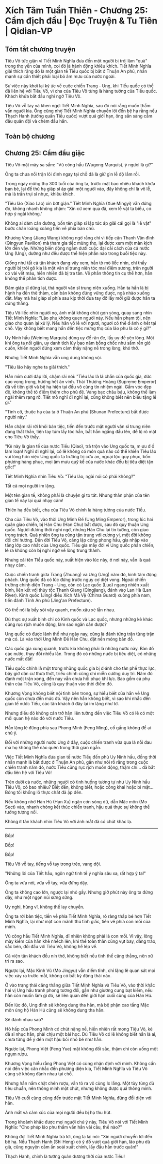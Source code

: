 # Xích Tâm Tuần Thiên - Chương 25: Cầm địch đầu | Đọc Truyện & Tu Tiên | Qidian-VP



## Tóm tắt chương truyện

Tiêu Võ tức giận vì Tiết Minh Nghĩa đưa đến một người bị trói làm "quà" trong thọ yến của mình, coi đó là hành động khiêu khích. Tiết Minh Nghĩa giải thích rằng đó là một gian tế Tiều quốc bị bắt ở Thuận An phủ, nhấn mạnh sự cần thiết phải loại bỏ âm mưu của nước ngoài.

Sự việc này khơi lại ký ức về cuộc chiến Trang - Ung, khi Tiều quốc có thể đã liên hệ với Tiêu Võ, vì cha của Tiêu Võ từng là hàng tướng của Tiều quốc. Khách khứa bắt đầu nghi ngờ Tiêu Võ.

Tiêu Võ vỗ tay và khen ngợi Tiết Minh Nghĩa, sau đó nói rằng muốn thẩm vấn người kia. Ông cũng nhờ Tiết Minh Nghĩa chuyển lời đến bệ hạ rằng nếu Thạch Hanh (tướng quân Tiều quốc) vượt quá giới hạn, ông sẵn sàng cầm đầu quân đội và chém đầu hắn.


## Toàn bộ chương

## Chương 25: Cầm đầu giặc

Tiêu Võ mặt mày sa sầm: "Vũ công hầu (Wugong Marquis), ý ngươi là gì?"

Ông ta chưa nổi trận lôi đình ngay tại chỗ đã là giữ gìn lễ độ lắm rồi.

Trong ngày mừng thọ 300 tuổi của ông ta, trước mặt bao nhiêu khách khứa bạn bè, lại để thủ hạ giáp sĩ áp giải một người vào, đây không chỉ là vô lễ, mà là trần trụi sỉ nhục, khiêu khích.

"Tiêu lão (Xiao Lao) xin bớt giận." Tiết Minh Nghĩa (Xue Mingyi) vẫn đứng đó, không nhanh không chậm: "Xin cứ xem qua đã, xem lễ vật ta biếu, có hợp ý ngài không."

Không ai dám cản đường, bốn tên giáp sĩ lập tức áp giải cái gọi là "lễ vật" bước chân loảng xoảng tiến về phía bàn chủ.

Khương Vọng (Jiang Wang) không ngờ rằng chỉ vì tiếp cận Thanh Vân đình (Qingyun Pavilion) mà tham gia tiệc mừng thọ, lại được xem một màn kịch lớn đến vậy. Những biến động ngầm dưới cuộc đại cải cách của cả nước Ung (Ung), dường như đều được thể hiện phần nào trong buổi tiệc này.

Giống như tất cả tân khách đang vây xem, hắn tò mò liếc nhìn, chỉ thấy người bị trói gô kia là một văn sĩ trung niên tóc mai điểm sương, trên người có vài vết máu, hiển nhiên đã bị tra tấn. Về phần thông tin cụ thể hơn, hắn không thể phân tích được.

Đám giáp sĩ dừng lại, thả người văn sĩ trung niên xuống. Hắn ta hẳn là bị hành hạ đến thê thảm, căn bản không đứng vững được, ngã nhào xuống đất. May mà hai giáp sĩ phía sau kịp thời đưa tay đỡ lấy mới giữ được hắn ta đứng thẳng.

Tiêu Võ liếc nhìn người nọ, ánh mắt không chút gợn sóng, quay sang nhìn Tiết Minh Nghĩa: "Lão phu không quen người này. Nếu hắn phạm tội, nên giao cho quan lại xử lý. Nếu hắn vô lễ với ngươi, ngươi có thể đ·ánh c·hết tại chỗ. Vậy không biết mang hắn đến tiệc mừng thọ của lão phu là có ý gì?"

Uy Ninh hầu (Weining Marquis) dùng uy để răn đe, lấy uy để yên lòng. Một khi ông ta nổi giận, uy danh tích lũy bao năm bỗng chốc như sấm rền gió cuốn, khiến người đứng xem cảm thấy nặng nề trong lòng, khó thở.

Nhưng Tiết Minh Nghĩa vẫn ung dung không vội.

"Tiêu lão hãy nghe ta giải thích."

Hắn mỉm cười đáp lời, chậm rãi nói: "Tiêu lão là lá chắn của quốc gia, đức cao vọng trọng, hưởng hết ân vinh. Thái Thượng Hoàng (Supreme Emperor) đã về tiên giới và bệ hạ hiện tại đều vô cùng tín nhiệm ngài. Gấm vóc đẹp đẽ, không thể tô điểm thêm cho phủ đệ. Vàng bạc châu báu, không thể làm ngài thêm rạng rỡ. Tiết mỗ nghĩ đi nghĩ lại, cũng không biết nên biếu tặng lễ gì."

"Tình cờ, thuộc hạ của ta ở Thuận An phủ (Shunan Prefecture) bắt được người này."

Hắn chậm rãi rời khỏi bàn tiệc, tiến đến trước mặt người văn sĩ trung niên đang thất thần, tiện tay túm lấy tóc hắn, bắt hắn ngẩng đầu lên, để lộ rõ mặt cho Tiêu Võ thấy.

"Kẻ này là gian tế của nước Tiều (Qiao), trà trộn vào Ung quốc ta, m·ưu đ·ồ làm loạn! Nghĩ đi nghĩ lại, có lẽ không có món quà nào có thể khiến Tiêu lão vui lòng hơn việc Ung quốc ta trường trị cửu an, ngoại tộc quy phục, bốn phương hàng phục, mọi âm mưu quỷ kế của nước khác đều bị tiêu diệt tận gốc!"

Tiết Minh Nghĩa nhìn Tiêu Võ: "Tiêu lão, ngài nói có phải không?"

Tất cả mọi người im lặng.

Một tên gian tế, không phải là chuyện gì to tát. Nhưng thân phận của tên gian tế này lại quá nhạy cảm!

Thiên hạ đều biết, cha của Tiêu Võ chính là hàng tướng của nước Tiều.

Cha của Tiêu Võ, vào thời Ung Minh Đế (Ung Ming Emperor), trong lúc hai quân giao chiến, bị Hàn Chu (Han Chu) bắt được, sau đó quy thuận Ung quốc. Người đương thời nghi ngờ, nhưng Hàn Chu lại tin tưởng, còn giao trọng trách. Quả nhiên ông ta cũng tận trung với cương vị, một đời không đổi chí hướng. Đến đời Tiêu Võ, càng lập công phong hầu, gia nhập vào tầng lớp cao nhất của Ung quốc. Tiêu gia mấy đời vì Ung quốc phấn chiến, lẽ ra không còn bị nghi ngờ về lòng trung thành.

Nhưng cái tên Tiều quốc này, xuất hiện vào lúc này, ở nơi này, vẫn là quá nhạy cảm.

Cuộc chiến tranh giữa Trang (Zhuang) và Ung (Ung) năm đó, kinh tâm động phách. Ung quốc đã có lúc đứng trước nguy cơ diệt vong. Ngoài chiến trường chính diện Trang - Ung, còn có Lạc quốc (Luo) ngang nhiên xuất binh, liên kết với thủy tộc Thanh Giang (Qingjiang), đánh vào Lan Hà (Lan River). Kinh quốc (Jing) điều Xích Mã Vệ (Chima Guard) xuống phía nam, tiến đánh Tĩnh An phủ (Jing'an Prefecture).

Có thể nói là bầy sói vây quanh, muốn xâu xé lẫn nhau.

Dù thực sự xuất binh chỉ có Kinh quốc và Lạc quốc, nhưng những kẻ khác cũng rục rịch muốn động, làm sao ngăn cản được?

Ung quốc có được lãnh thổ như ngày nay, cũng là đánh từng trận từng trận mà có. Là vào thời Ung Minh Đế Hàn Chu, đặt nền móng bản đồ.

Các quốc gia xung quanh, trước kia không phải là những nước này. Bản đồ các nước, thay đổi nhiều lần. Trong đó có những nước bị tiêu diệt, có những nước mất đất!

Tiều quốc chính là một trong những quốc gia bị đ·ánh cho tàn phế thực lực, bây giờ dân cư thưa thớt, triều chính cũng chỉ miễn cưỡng duy trì. Năm đó đánh một trận xong, đến nay vẫn chưa hồi phục khí lực. Bao gồm cả phụ thân của Tiêu Võ, cũng là quy thuận vào thời điểm đó.

Khương Vọng không biết nội tình bên trong, sự hiểu biết của hắn về Ung quốc còn chưa đến mức đó. Vậy nên hắn không biết, vì sao khi nhắc đến gian tế nước Tiều, các tân khách ở đây lại im lặng như tờ.

Nhưng điều đó không cản trở hắn liên tưởng đến việc Tiêu Võ có lẽ có một mối quan hệ nào đó với nước Tiều.

Hắn lặng lẽ đứng phía sau Phong Minh (Feng Ming), cố gắng không để ai chú ý.

Đối với những người nước Ung ở đây, cuộc chiến tranh vừa qua là nỗi đau mà họ không thể nào quên trong thời gian ngắn.

Việc Tiết Minh Nghĩa đưa gian tế nước Tiều đến phủ Uy Ninh hầu, đồng thời nhấn mạnh là bắt được ở Thuận An phủ, gần như nói rõ rằng trong cuộc chiến tranh năm đó, nước Tiều cũng rục rịch muốn động, thậm chí... đã bắt đầu liên hệ với Tiêu Võ!

Trên dưới cả nước, những người có tình huống tương tự như Uy Ninh hầu Tiêu Võ, có bao nhiêu? Biết đến, không biết, hoặc công khai hoặc bí mật... Bóng tối khổng lồ thực chất đã ập đến.

Nếu không nhờ Hàn Hú (Han Xu) ngăn cơn sóng dữ, dẫn Mặc môn (Mo Sect) vào, nhanh chóng kết thúc chiến tranh, hậu quả thực sự không thể tưởng tượng nổi.

Không ít tân khách nhìn Tiêu Võ với ánh mắt đã có chút khác lạ.

* * *

Bốp!

Bốp!

Bốp!

Tiêu Võ vỗ tay, tiếng vỗ tay trong trẻo, vang dội.

"Những lời của Tiết hầu, ngôn ngữ tinh tế ý nghĩa sâu xa, rất hợp ý ta!"

Ông ta vừa nói, vừa vỗ tay, vừa đứng dậy.

Ông ta không cao lớn, ngược lại nhỏ gầy. Nhưng giờ phút này ông ta đứng dậy, như một ngọn núi sừng sững.

Uy nghi, hùng vĩ, không thể lay chuyển.

Ông ta rời bàn tiệc, tiến về phía Tiết Minh Nghĩa, rõ ràng thấp bé hơn Tiết Minh Nghĩa, lại như một con mãnh thú tỉnh giấc, tiến về phía con mồi của mình.

Vũ công hầu Tiết Minh Nghĩa, dĩ nhiên không phải là con mồi. Vì vậy, lông mày kiếm của hắn khẽ nhếch lên, khí thế toàn thân cũng vụt bay, dâng trào, sắc bén, đối đầu với Tiêu Võ, không hề lép vế.

Cả viện tân khách đều nín thở, không biết nếu tình thế căng thẳng, nên xử trí ra sao.

Ngược lại, Mặc Kinh Vũ (Mo Jingyu) vẫn điềm tĩnh, chỉ lặng lẽ quan sát mọi việc xảy ra trước mắt, không có bất kỳ động thái nào.

Ở vào trạng thái căng thẳng giữa Tiết Minh Nghĩa và Tiêu Võ, vào thời khắc hai vị Ung hầu tranh phong tương đối, gần như giương cung bạt kiếm, nếu hắn còn muốn làm gì đó, sẽ liên quan đến giới hạn cuối cùng của Hàn Hú.

Đến lúc đó, Ung đình sẽ không dung tha hắn, mà bộ phận cao tầng Mặc môn ủng hộ Hàn Hú cũng sẽ không dung tha hắn.

Sẽ đánh nhau sao?

Hô hấp của Phong Minh có chút nặng nề, hiển nhiên rất mong Tiêu Võ, kẻ đã sỉ nhục hắn, phải chịu một bài học. Dù Tiêu Võ có lẽ không biết hắn là ai, chưa từng để ý đến một hậu bối nhỏ bé như hắn.

Ngược lại, Phong Việt (Feng Yue) mặt không đổi sắc, thậm chí còn uống một ngụm rượu.

Khương Vọng hiểu rằng Phong Việt có cùng nhận định với mình. Không cần nói đến việc cân nhắc đến phương diện kia, Tiết Minh Nghĩa và Tiêu Võ cũng sẽ không đánh nhau tại chỗ.

Nhưng hắn nắm chặt chén rượu, vẫn tỏ ra vô cùng lo lắng. Một tùy tùng đủ tiêu chuẩn, nên thông minh một chút, nhưng không được quá thông minh.

Tiêu Võ cuối cùng cũng đến trước mặt Tiết Minh Nghĩa, đứng đối diện với hắn.

Ánh mắt và cảm xúc của mọi người đều bị họ thu hút.

Trong khoảnh khắc được mọi người chú ý này, Tiêu Võ nói với Tiết Minh Nghĩa: "Cho phép lão phu thẩm vấn hắn vài câu, thế nào?"

Không đợi Tiết Minh Nghĩa trả lời, ông ta lại nói: "Xin ngươi chuyển lời đến bệ hạ. Nếu Thạch Hanh (Shi Heng) có ý đồ vượt quá giới hạn, lão phu dù già, cũng nguyện cầm ấn soái xuất chinh, lấy đầu hắn trước quân!"

Thạch Hanh, chính là tướng quân đương thời của nước Tiều!